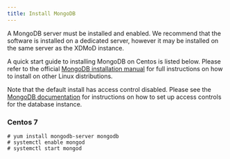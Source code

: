 ```yaml
---
title: Install MongoDB
---
```


A MongoDB server must be installed and enabled. We recommend that the software 
is installed on a dedicated server, however it may be installed on the same
server as the XDMoD instance.

A quick start guide to installing MongoDB on Centos is listed below. Please refer to the official [MongoDB installation manual](https://docs.mongodb.org/manual/installation/) for full instructions on how to install on other Linux distributions.

Note that the default install has access control disabled.  Please see the
[MongoDB documentation](https://docs.mongodb.org/manual) for instructions on
how to set up access controls for the database instance.

### Centos 7

    # yum install mongodb-server mongodb
    # systemctl enable mongod
    # systemctl start mongod
